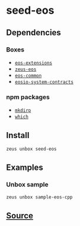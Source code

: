 
seed-eos 
====================




## Dependencies
### Boxes
* [`eos-extensions`](eos-extensions.md)
* [`zeus-eos`](zeus-eos.md)
* [`eos-common`](eos-common.md)
* [`eosio-system-contracts`](eosio-system-contracts.md)
### npm packages
* [`mkdirp`](http://npmjs.com/package/mkdirp)
* [`which`](http://npmjs.com/package/which)


## Install
```bash
zeus unbox seed-eos
```
## Examples
### Unbox sample 
```bash
zeus unbox sample-eos-cpp
```










## [Source](https://github.com/liquidapps-io/zeus-sdk/tree/master/boxes/groups/eos-sdk/seed-eos)
